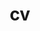 ---
layout: cv
permalink: /cv/
title: cv
nav: true
nav_order: 5
cv_pdf: VashisthTiwari.pdf
cv_update_date: 2023-03-21
description: Please find attached my resume (linked) and CV.
toc:
  sidebar: left
---
